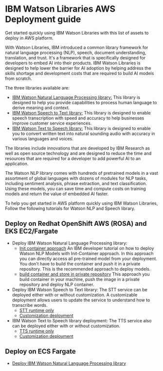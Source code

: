 # IBM Watson Libraries AWS Deployment guide

Get started quickly using IBM Watson Libraries with this list of assets to deploy in AWS platform.

With Watson Libraries, IBM introduced a common library framework for natural language processing (NLP), speech, document understanding, translation, and trust. It's a framework that is specifically designed for developers to embed AI into their products. IBM Watson Libraries is designed to help lower the barrier for AI adoption by helping address the skills shortage and development costs that are required to build AI models from scratch.

The three libraries available are:

- [IBM Watson Natural Language Processing library:](https://www.ibm.com/products/ibm-watson-natural-language-processing) This library is designed to help you provide capabilities to process human language to derive meaning and context.
- [IBM Watson Speech to Text library:](https://www.ibm.com/products/watson-speech-embed-libraries) This library is designed to enable speech transcription with speed and accuracy to help businesses improve customer service experiences.
- [IBM Watson Text to Speech library:](https://www.ibm.com/products/watson-speech-embed-libraries) This library is designed to enable you to convert written text into natural sounding audio with accuracy in various languages and voices.

The libraries include innovations that are developed by IBM Research as well as open source technology and are designed to reduce the time and resources that are required for a developer to add powerful AI to an application.

The Watson NLP library comes with hundreds of pretrained models in a vast assortment of global languages with dozens of modules for NLP tasks, including sentiment analysis, phrase extraction, and text classification. Using these models, you can save time and compute costs on training models and return the value of embedded AI faster.

To help you get started in AWS platform quickly using IBM Watson Libraries, Follow the following tutorials for Watson NLP and Speech library.


## Deploy on Redhat OpenShift AWS (ROSA) and EKS EC2/Fargate

- Deploy IBM Watson Natural Language Processing library:
  - [Init container approach](https://developer.ibm.com/tutorials/serve-pretrained-models-on-kubernetes-or-openshift/) An IBM developer tutorial on how to deploy Watson NLP Models with Init-Container approach. In this approach you can directly access all pre-trained model from your deployment. You don't have to build the container and push it in a private repository. This is the recommended approach to deploy models.
  - [build container and store in private repository](https://developer.ibm.com/tutorials/serve-models-on-kubernetes-using-standalone-containers/) This approach you build container in your machine, push the image in a private repository and deploy NLP container.
- Deploy IBM Watson Speech to Text library: The STT service can be deployed either with or without customization. A customizable deployment allows users to update the service to understand how to transcribe words.
  - [STT runtime only](https://github.com/ibm-build-lab/Watson-Speech/tree/main/stt-runtime-openshift)
  - [Customization deployment](https://github.com/ibm-build-lab/Watson-Speech/tree/main/stt-customization-openshift)
- IBM Watson Text to Speech library deployment: The TTS service also can be deployed either with or without customization.
  - [TTS runtime only](https://github.com/ibm-build-lab/Watson-Speech/tree/main/tts-runtime-openshift)
  - [Customization deployment](https://github.com/ibm-build-lab/Watson-Speech/tree/main/tts-customization-openshift)
  
 ## Deploy on ECS Fargate
 
 - [Deploy IBM Watson Natural Language Processing library](https://github.com/ibm-build-lab/Watson-NLP/tree/main/MLOps/Deploy-to-AWS-Fargate)
